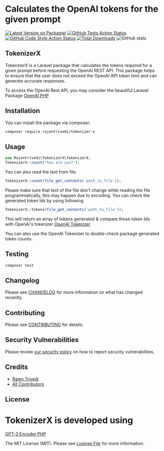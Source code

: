 # Calculates the OpenAI tokens for the given prompt
[![Latest Version on Packagist](https://img.shields.io/packagist/v/rajentrivedi/tokenizer-x.svg?style=flat-square)](https://packagist.org/packages/rajentrivedi/tokenizer-x)
[![GitHub Tests Action Status](https://img.shields.io/github/actions/workflow/status/rajentrivedi/tokenizer-x/run-tests.yml?branch=main&label=tests&style=flat-square)](https://github.com/rajentrivedi/tokenizer-x/actions?query=workflow%3Arun-tests+branch%3Amain)
[![GitHub Code Style Action Status](https://img.shields.io/github/actions/workflow/status/rajentrivedi/tokenizer-x/fix-php-code-style-issues.yml?branch=main&label=code%20style&style=flat-square)](https://github.com/rajentrivedi/tokenizer-x/actions?query=workflow%3A"Fix+PHP+code+style+issues"+branch%3Amain)
[![Total Downloads](https://img.shields.io/packagist/dt/rajentrivedi/tokenizer-x.svg?style=flat-square)](https://packagist.org/packages/rajentrivedi/tokenizer-x)
![GitHub stats](https://github-readme-stats.vercel.app/api?username=rajentrivedi&hide=contribs,prs)



## TokenizerX
TokenzierX is a Laravel package that calculates the tokens required for a given prompt before requesting the OpenAI REST API. This package helps to ensure that the user does not exceed the OpenAI API token limit and can generate accurate responses.

To access the OpenAI Rest API, you may consider the beautiful Laravel Package [OpenAI PHP]('https://github.com/openai-php/client')

## Installation

You can install the package via composer:

```bash
composer require rajentrivedi/tokenizer-x
```

## Usage

```php
use Rajentrivedi\TokenizerX\TokenizerX;
TokenizerX::count("how are you?");
```

You can also read the text from file

```php
TokenizerX::count(file_get_contents('path_to_file'));

```

Please make sure that text of the file don't change while reading the file programmatically, this may happen due to encoding. You can check the generated token Ids by using following

```php
TokenizerX::tokens(file_get_contents('path_to_file'));
```
This will return an array of tokens generated & compare those token Ids with OpenAi's tokenizer
[OpenAI Tokenizer]('https://platform.openai.com/tokenizer')

You can also use the OpenAI Tokenizer to double-check package generated token counts.

## Testing

```bash
composer test
```

## Changelog

Please see [CHANGELOG](CHANGELOG.md) for more information on what has changed recently.

## Contributing

Please see [CONTRIBUTING](CONTRIBUTING.md) for details.

## Security Vulnerabilities

Please review [our security policy](../../security/policy) on how to report security vulnerabilities.

## Credits

- [Rajen Trivedi](https://github.com/rajentrivedi)
- [All Contributors](../../contributors)

## License

# TokenizerX is developed using 
[GPT-3 Encoder PHP]('https://github.com/CodeRevolutionPlugins/GPT-3-Encoder-PHP')

The MIT License (MIT). Please see [License File](LICENSE.md) for more information.
